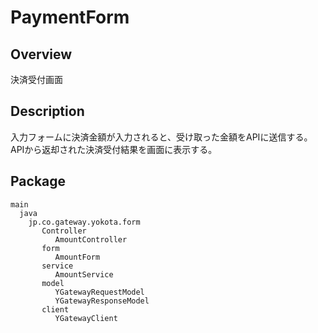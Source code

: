 # PaymentForm

## Overview
決済受付画面

## Description
入力フォームに決済金額が入力されると、受け取った金額をAPIに送信する。
APIから返却された決済受付結果を画面に表示する。

## Package
```
main
  java
    jp.co.gateway.yokota.form      
       Controller
          AmountController         
       form
          AmountForm            
       service
          AmountService          
       model
          YGatewayRequestModel
          YGatewayResponseModel
       client
          YGatewayClient
